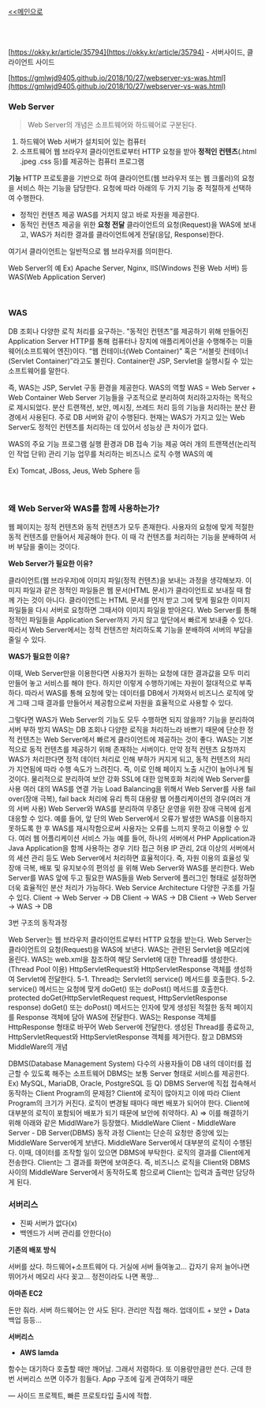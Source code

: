[<<메인으로](https://github.com/AtomicLiquors/Network_Wiki_Chb)

&nbsp;  
&nbsp;  

[https://okky.kr/article/35794](https://okky.kr/article/35794) - 서버사이드, 클라이언트 사이드

[https://gmlwjd9405.github.io/2018/10/27/webserver-vs-was.html](https://gmlwjd9405.github.io/2018/10/27/webserver-vs-was.html)


### Web Server

> Web Server의 개념은 소프트웨어와 하드웨어로 구분된다.
> 
1. 하드웨어
Web 서버가 설치되어 있는 컴퓨터
2. 소프트웨어
웹 브라우저 클라이언트로부터 HTTP 요청을 받아 **정적인 컨텐츠**(.html .jpeg .css 등)를 제공하는 컴퓨터 프로그램

**기능**
HTTP 프로토콜을 기반으로 하여 클라이언트(웹 브라우저 또는 웹 크롤러)의 요청을 서비스 하는 기능을 담당한다.
요청에 따라 아래의 두 가지 기능 중 적절하게 선택하여 수행한다.

- 정적인 컨텐츠 제공
WAS를 거치지 않고 바로 자원을 제공한다.
- 동적인 컨텐츠 제공을 위한 **요청 전달**
클라이언트의 요청(Request)을 WAS에 보내고, 
WAS가 처리한 결과를 클라이언트에게 전달(응답, Response)한다.

여기서 클라이언트는 일반적으로 웹 브라우저를 의미한다. 

Web Server의 예
Ex) Apache Server, Nginx, IIS(Windows 전용 Web 서버) 등
WAS(Web Application Server)
 
&nbsp;
 

### WAS

DB 조회나 다양한 로직 처리를 요구하는. 
”동적인 컨텐츠”를 제공하기 위해 만들어진 Application Server
HTTP를 통해 컴퓨터나 장치에 애플리케이션을 수행해주는 미들웨어(소프트웨어 엔진)이다.
“웹 컨테이너(Web Container)” 혹은 “서블릿 컨테이너(Servlet Container)”라고도 불린다.
Container란 JSP, Servlet을 실행시킬 수 있는 소프트웨어를 말한다.

즉, WAS는 JSP, Servlet 구동 환경을 제공한다.
WAS의 역할
WAS = Web Server + Web Container
Web Server 기능들을 구조적으로 분리하여 처리하고자하는 목적으로 제시되었다.
분산 트랜잭션, 보안, 메시징, 쓰레드 처리 등의 기능을 처리하는 분산 환경에서 사용된다.
주로 DB 서버와 같이 수행된다.
현재는 WAS가 가지고 있는 Web Server도 정적인 컨텐츠를 처리하는 데 있어서 성능상 큰 차이가 없다.

WAS의 주요 기능
프로그램 실행 환경과 DB 접속 기능 제공
여러 개의 트랜잭션(논리적인 작업 단위) 관리 기능
업무를 처리하는 비즈니스 로직 수행
WAS의 예

Ex) Tomcat, JBoss, Jeus, Web Sphere 등
 
&nbsp;
 

### 왜 Web Server와 WAS를 함께 사용하는가?

웹 페이지는 정적 컨텐츠와 동적 컨텐츠가 모두 존재한다.
사용자의 요청에 맞게 적절한 동적 컨텐츠를 만들어서 제공해야 한다.
이 때 각 컨텐츠를 처리하는 기능을 분배하여 서버 부담을 줄이는 것이다.

**Web Server가 필요한 이유?**

클라이언트(웹 브라우저)에 이미지 파일(정적 컨텐츠)을 보내는 과정을 생각해보자.
이미지 파일과 같은 정적인 파일들은 웹 문서(HTML 문서)가 클라이언트로 보내질 때 함께 가는 것이 아니다.
클라이언트는 HTML 문서를 먼저 받고 그에 맞게 필요한 이미지 파일들을 다시 서버로 요청하면 그때서야 이미지 파일을 받아온다.
Web Server를 통해 정적인 파일들을 Application Server까지 가지 않고 앞단에서 빠르게 보내줄 수 있다.
따라서 Web Server에서는 정적 컨텐츠만 처리하도록 기능을 분배하여 서버의 부담을 줄일 수 있다.

**WAS가 필요한 이유?**

이때, Web Server만을 이용한다면 사용자가 원하는 요청에 대한 결과값을 모두 미리 만들어 놓고 서비스를 해야 한다.
하지만 이렇게 수행하기에는 자원이 절대적으로 부족하다.
따라서 WAS를 통해 요청에 맞는 데이터를 DB에서 가져와서 비즈니스 로직에 맞게 그때 그때 결과를 만들어서 제공함으로써 자원을 효율적으로 사용할 수 있다.

그렇다면 WAS가 Web Server의 기능도 모두 수행하면 되지 않을까?
기능을 분리하여 서버 부하 방지
WAS는 DB 조회나 다양한 로직을 처리하느라 바쁘기 때문에 단순한 정적 컨텐츠는 Web Server에서 빠르게 클라이언트에 제공하는 것이 좋다.
WAS는 기본적으로 동적 컨텐츠를 제공하기 위해 존재하는 서버이다.
만약 정적 컨텐츠 요청까지 WAS가 처리한다면 정적 데이터 처리로 인해 부하가 커지게 되고, 동적 컨텐츠의 처리가 지연됨에 따라 수행 속도가 느려진다.
즉, 이로 인해 페이지 노출 시간이 늘어나게 될 것이다.
물리적으로 분리하여 보안 강화
SSL에 대한 암복호화 처리에 Web Server를 사용
여러 대의 WAS를 연결 가능
Load Balancing을 위해서 Web Server를 사용
fail over(장애 극복), fail back 처리에 유리
특히 대용량 웹 어플리케이션의 경우(여러 개의 서버 사용) Web Server와 WAS를 분리하여 무중단 운영을 위한 장애 극복에 쉽게 대응할 수 있다.
예를 들어, 앞 단의 Web Server에서 오류가 발생한 WAS를 이용하지 못하도록 한 후 WAS를 재시작함으로써 사용자는 오류를 느끼지 못하고 이용할 수 있다.
여러 웹 어플리케이션 서비스 가능
예를 들어, 하나의 서버에서 PHP Application과 Java Application을 함께 사용하는 경우
기타
접근 허용 IP 관리, 2대 이상의 서버에서의 세션 관리 등도 Web Server에서 처리하면 효율적이다.
즉, 자원 이용의 효율성 및 장애 극복, 배포 및 유지보수의 편의성 을 위해 Web Server와 WAS를 분리한다.
Web Server를 WAS 앞에 두고 필요한 WAS들을 Web Server에 플러그인 형태로 설정하면 더욱 효율적인 분산 처리가 가능하다.
Web Service Architecture
다양한 구조를 가질 수 있다.
Client -> Web Server -> DB
Client -> WAS -> DB
Client -> Web Server -> WAS -> DB

3번 구조의 동작과정

Web Server는 웹 브라우저 클라이언트로부터 HTTP 요청을 받는다.
Web Server는 클라이언트의 요청(Request)을 WAS에 보낸다.
WAS는 관련된 Servlet을 메모리에 올린다.
WAS는 web.xml을 참조하여 해당 Servlet에 대한 Thread를 생성한다. (Thread Pool 이용)
HttpServletRequest와 HttpServletResponse 객체를 생성하여 Servlet에 전달한다.
5-1. Thread는 Servlet의 service() 메서드를 호출한다.
5-2. service() 메서드는 요청에 맞게 doGet() 또는 doPost() 메서드를 호출한다.
protected doGet(HttpServletRequest request, HttpServletResponse response)
doGet() 또는 doPost() 메서드는 인자에 맞게 생성된 적절한 동적 페이지를 Response 객체에 담아 WAS에 전달한다.
WAS는 Response 객체를 HttpResponse 형태로 바꾸어 Web Server에 전달한다.
생성된 Thread를 종료하고, HttpServletRequest와 HttpServletResponse 객체를 제거한다.
참고 DBMS와 MiddleWare의 개념

DBMS(Database Management System)
다수의 사용자들이 DB 내의 데이터를 접근할 수 있도록 해주는 소프트웨어
DBMS는 보통 Server 형태로 서비스를 제공한다.
Ex) MySQL, MariaDB, Oracle, PostgreSQL 등
Q) DBMS Server에 직접 접속해서 동작하는 Client Program의 문제점?
Client에 로직이 많아지고 이에 따라 Client Program의 크기가 커진다.
로직이 변경될 때마다 매번 배포가 되어야 한다.
Client에 대부분의 로직이 포함되어 배포가 되기 때문에 보안에 취약하다.
A) => 이를 해결하기 위해 아래와 같은 MiddlWare가 등장했다.
MiddleWare
Client - MiddleWare Server - DB Server(DBMS)
동작 과정
Client는 단순히 요청만 중앙에 있는 MiddleWare Server에게 보낸다.
MiddleWare Server에서 대부분의 로직이 수행된다.
이때, 데이터를 조작할 일이 있으면 DBMS에 부탁한다.
로직의 결과를 Client에게 전송한다.
Client는 그 결과를 화면에 보여준다.
즉, 비즈니스 로직을 Client와 DBMS 사이의 MiddleWare Server에서 동작하도록 함으로써 Client는 입력과 출력만 담당하게 된다.


### 서버리스

- 진짜 서버가 없다(x)
- 백엔드가 서버 관리를 안한다(o)

**기존의 배포 방식** 

서버를 샀다. 하드웨어+소프트웨어 다.
거실에 서버 들여놓고…
갑자기 유저 늘어나면 뛰어가서 메모리 사다 꽂고…
정전이라도 나면 폭망…

**아마존 EC2**

돈만 줘라. 서버 하드웨어는 안 사도 된다.
관리만 직접 해라. 업데이트 + 보안 + Data 백업 등등…

**서버리스**

- **AWS lamda**

함수는 대기하다 호출할 때만 깨어남.
그래서 저렴하다. 또 이용량만큼만 쓴다.
근데 한번 서버리스 쓰면 이주가 힘들다. 
App 구조에 깊게 관여하기 때문

— 사이드 프로젝트, 빠른 프로토타입 출시에 적합.